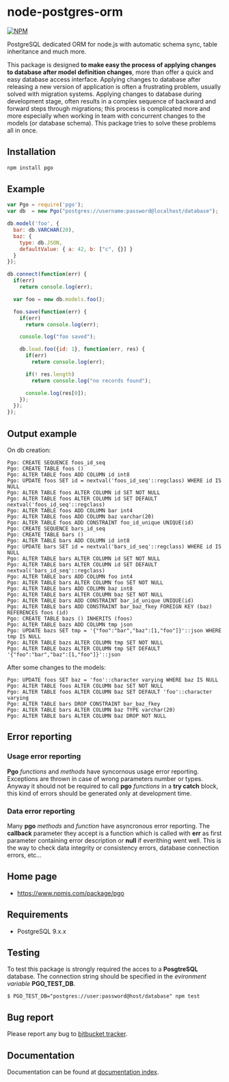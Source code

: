 # node-postgres-orm

[![NPM](https://nodei.co/npm/pgo.png?downloads=true&downloadRank=true&stars=true)](https://nodei.co/npm/pgo/)

PostgreSQL dedicated ORM for node.js with automatic schema sync, table inheritance and much more.

This package is designed __to make easy the process of applying changes to database after model definition changes__, more than offer a quick and easy database access interface.
Applying changes to database after releasing a new version of application is often a frustrating problem, usually solved with migration systems. Applying changes to database
during development stage, often results in a complex sequence of backward and forward steps through migrations; this process is complicated more and more especially when
working in team with concurrent changes to the models (or database schema). This package tries to solve these problems all in once.

## Installation

```sh
npm install pgo
```

## Example

```javascript
var Pgo = require('pgo');
var db  = new Pgo("postgres://username:password@localhost/database");

db.model('foo', {
  bar: db.VARCHAR(20),
  baz: {
    type: db.JSON,
    defaultValue: { a: 42, b: ["c", {}] }
  }
});

db.connect(function(err) {
  if(err)
    return console.log(err);

  var foo = new db.models.foo();

  foo.save(function(err) {
    if(err)
      return console.log(err);

    console.log("foo saved");

    db.load.foo({id: 1}, function(err, res) {
      if(err)
        return console.log(err);

      if(! res.length)
        return console.log("no records found");

      console.log(res[0]);
    });
  });
});
```

## Output example

On db creation:

```
Pgo: CREATE SEQUENCE foos_id_seq
Pgo: CREATE TABLE foos ()
Pgo: ALTER TABLE foos ADD COLUMN id int8
Pgo: UPDATE foos SET id = nextval('foos_id_seq'::regclass) WHERE id IS NULL
Pgo: ALTER TABLE foos ALTER COLUMN id SET NOT NULL
Pgo: ALTER TABLE foos ALTER COLUMN id SET DEFAULT nextval('foos_id_seq'::regclass)
Pgo: ALTER TABLE foos ADD COLUMN bar int4
Pgo: ALTER TABLE foos ADD COLUMN baz varchar(20)
Pgo: ALTER TABLE foos ADD CONSTRAINT foo_id_unique UNIQUE(id)
Pgo: CREATE SEQUENCE bars_id_seq
Pgo: CREATE TABLE bars ()
Pgo: ALTER TABLE bars ADD COLUMN id int8
Pgo: UPDATE bars SET id = nextval('bars_id_seq'::regclass) WHERE id IS NULL
Pgo: ALTER TABLE bars ALTER COLUMN id SET NOT NULL
Pgo: ALTER TABLE bars ALTER COLUMN id SET DEFAULT nextval('bars_id_seq'::regclass)
Pgo: ALTER TABLE bars ADD COLUMN foo int4
Pgo: ALTER TABLE bars ALTER COLUMN foo SET NOT NULL
Pgo: ALTER TABLE bars ADD COLUMN baz int8
Pgo: ALTER TABLE bars ALTER COLUMN baz SET NOT NULL
Pgo: ALTER TABLE bars ADD CONSTRAINT bar_id_unique UNIQUE(id)
Pgo: ALTER TABLE bars ADD CONSTRAINT bar_baz_fkey FOREIGN KEY (baz) REFERENCES foos (id)
Pgo: CREATE TABLE bazs () INHERITS (foos)
Pgo: ALTER TABLE bazs ADD COLUMN tmp json
Pgo: UPDATE bazs SET tmp = '{"foo":"bar","baz":[1,"foo"]}'::json WHERE tmp IS NULL
Pgo: ALTER TABLE bazs ALTER COLUMN tmp SET NOT NULL
Pgo: ALTER TABLE bazs ALTER COLUMN tmp SET DEFAULT '{"foo":"bar","baz":[1,"foo"]}'::json
```

After some changes to the models:

```
Pgo: UPDATE foos SET baz = 'foo'::character varying WHERE baz IS NULL
Pgo: ALTER TABLE foos ALTER COLUMN baz SET NOT NULL
Pgo: ALTER TABLE foos ALTER COLUMN baz SET DEFAULT 'foo'::character varying
Pgo: ALTER TABLE bars DROP CONSTRAINT bar_baz_fkey
Pgo: ALTER TABLE bars ALTER COLUMN baz TYPE varchar(20)
Pgo: ALTER TABLE bars ALTER COLUMN baz DROP NOT NULL
```

## Error reporting

### Usage error reporting

__Pgo__ _functions_ and _methods_ have syncornous usage error reporting. Exceptions are thrown in case of wrong parameters number or types.
Anyway it should not be required to call __pgo__ _functions_ in a __try catch__ block, this kind of errors should be generated only at development time.

### Data error reporting

Many __pgo__ _methods_ and _function_ have asyncronous error reporting. The __callback__ parameter they accept is a function which is called with
__err__ as first parameter containing error description or __null__ if everithing went well.
This is the way to check data integrity or consistency errors, database connection errors, etc...

## Home page

* https://www.npmjs.com/package/pgo

## Requirements

* PostgreSQL 9.x.x

## Testing

To test this package is strongly required the acces to a __PosgtreSQL__ database. The connection string should
be specified in the _evironment variable_ __PGO_TEST_DB__.

```
$ PGO_TEST_DB="postgres://user:password@host/database" npm test
```

## Bug report

Please report any bug to [bitbucket tracker](https://bitbucket.org/cicci/node-postgres-orm/issues).

## Documentation

Documentation can be found at [documentation index](https://bitbucket.org/cicci/node-postgres-orm/src/doc/doc/Index.md).
